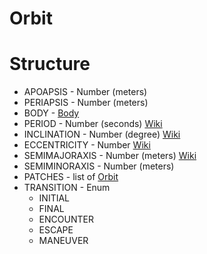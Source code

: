 ﻿# Orbit

Structure
=========

* APOAPSIS - Number (meters)
* PERIAPSIS - Number (meters)
* BODY - [Body](/KOS/structure/body)
* PERIOD - Number (seconds) [Wiki](http://en.wikipedia.org/wiki/Orbital_period)
* INCLINATION - Number (degree) [Wiki](http://en.wikipedia.org/wiki/Orbital_inclination)
* ECCENTRICITY - Number [Wiki](http://en.wikipedia.org/wiki/Orbital_eccentricity)
* SEMIMAJORAXIS - Number (meters) [Wiki](http://en.wikipedia.org/wiki/Semi-major_axis)
* SEMIMINORAXIS - Number (meters)
* PATCHES - list of [Orbit](/KOS/structure/orbit)
* TRANSITION - Enum
    * INITIAL
    * FINAL
    * ENCOUNTER
    * ESCAPE
    * MANEUVER



